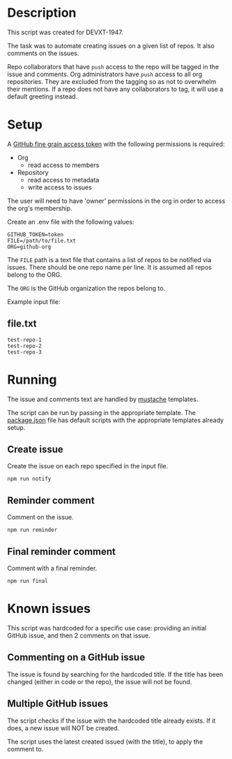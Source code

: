 # Description

This script was created for DEVXT-1947. 

The task was to automate creating issues on a given list of repos. It also comments on the issues.

Repo collaborators that have `push` access to the repo will be tagged in the issue and comments. Org administrators have `push` access to all org repositories. They are excluded from the tagging so as not to overwhelm their mentions. If a repo does not have any collaborators to tag, it will use a default greeting instead.

# Setup

A [GitHub fine grain access token](https://docs.github.com/en/authentication/keeping-your-account-and-data-secure/managing-your-personal-access-tokens#fine-grained-personal-access-tokens) with the following permissions is required:
 
- Org 
  - read access to members
- Repository 
  - read access to metadata
  - write access to issues

The user will need to have 'owner' permissions in the org in order to access the org's membership.

Create an .env file with the following values:
```
GITHUB_TOKEN=token
FILE=/path/to/file.txt
ORG=github-org
```

The `FILE` path is a text file that contains a list of repos to be notified via issues. There should be one repo name per line. It is assumed all repos belong to the ORG.

The `ORG` is the GitHub organization the repos belong to.

Example input file:

## file.txt
```
test-repo-1
test-repo-2
test-repo-3
```


# Running

The issue and comments text are handled by [mustache](https://github.com/janl/mustache.js) templates.

The script can be run by passing in the appropriate template. The [package.json](./package.json) file has default scripts with the appropriate templates already setup.

## Create issue

Create the issue on each repo specified in the input file.


```shell
npm run notify
```

## Reminder comment

Comment on the issue.

```shell
npm run reminder
```

## Final reminder comment

Comment with a final reminder.

```shell
npm run final
```

# Known issues

This script was hardcoded for a specific use case: providing an initial GitHub issue, and then 2 comments on that issue.

## Commenting on a GitHub issue

The issue is found by searching for the hardcoded title. If the title has been changed (either in code or the repo), the issue will not be found.

## Multiple GitHub issues

The script checks if the issue with the hardcoded title already exists. If it does, a new issue will NOT be created.

The script uses the latest created issued (with the title), to apply the comment to.

